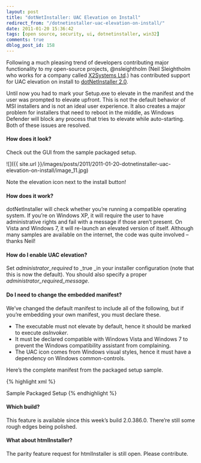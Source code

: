 ```yaml
---
layout: post
title: "dotNetInstaller: UAC Elevation on Install"
redirect_from: "/dotnetinstaller-uac-elevation-on-install/"
date: 2011-01-20 15:36:42
tags: [open source, security, ui, dotnetinstaller, win32]
comments: true
dblog_post_id: 158
---
```

Following a much pleasing trend of developers contributing major functionality to my open-source projects, @nsleightholm (Neil Sleightholm who works for a company called [X2Systems Ltd](http://www.x2systems.com).) has contributed support for UAC elevation on install to [dotNetInstaller 2.0](https://github.com/dblock/dotnetinstaller).

Until now you had to mark your Setup.exe to elevate in the manifest and the user was prompted to elevate upfront. This is not the default behavior of MSI installers and is not an ideal user experience. It also creates a major problem for installers that need to reboot in the middle, as Windows Defender will block any process that tries to elevate while auto-starting. Both of these issues are resolved.

#### How does it look?

Check out the GUI from the sample packaged setup.

![]({{ site.url }}/images/posts/2011/2011-01-20-dotnetinstaller-uac-elevation-on-install/image_11.jpg)

Note the elevation icon next to the install button!

#### How does it work?

dotNetInstaller will check whether you’re running a compatible operating system. If you’re on Windows XP, it will require the user to have administrative rights and fail with a message if those aren’t present. On Vista and Windows 7, it will re-launch an elevated version of itself. Although many samples are available on the internet, the code was quite involved – thanks Neil!

#### How do I enable UAC elevation?

Set _administrator_required_ to _true _in your installer configuration (note that this is now the default). You should also specify a proper _administrator_required_message_.

#### Do I need to change the embedded manifest?

We’ve changed the default manifest to include all of the following, but if you’re embedding your own manifest, you must declare these.

- The executable must not elevate by default, hence it should be marked to execute _asInvoker_.
- It must be declared compatible with Windows Vista and Windows 7 to prevent the Windows compatibility assistant from complaining.
- The UAC icon comes from Windows visual styles, hence it must have a dependency on Windows common-controls.

Here’s the complete manifest from the packaged setup sample.

{% highlight xml %}
<?xml version="1.0" encoding="UTF-8" standalone="yes"?>
<assembly xmlns="urn:schemas-microsoft-com:asm.v1" manifestVersion="1.0">
  <assemblyIdentity version="1.0.0.0" processorArchitecture="X86" name="Setup.exe" type="win32" />
  <description>Sample Packaged Setup</description>
  <trustInfo xmlns="urn:schemas-microsoft-com:asm.v3">
    <security>
      <requestedPrivileges>
        <requestedExecutionLevel level="asInvoker" uiAccess="false"/>
      </requestedPrivileges>
    </security>
  </trustInfo>
  <compatibility xmlns="urn:schemas-microsoft-com:compatibility.v1">
    <application>
      <!-- Windows Vista -->
      <supportedOS Id="{e2011457-1546-43c5-a5fe-008deee3d3f0}"/>
      <!-- Windows 7 -->
      <supportedOS Id="{35138b9a-5d96-4fbd-8e2d-a2440225f93a}"/>
    </application>
  </compatibility>
  <dependency>
    <dependentAssembly>
      <assemblyIdentity type="win32" name="Microsoft.Windows.Common-Controls" version="6.0.0.0"
       processorArchitecture="\*" publicKeyToken="6595b64144ccf1df" language="\*" />
    </dependentAssembly>
  </dependency>
</assembly>
{% endhighlight %}

#### Which build?

This feature is available since this week’s build 2.0.386.0. There’re still some rough edges being polished.

#### What about htmlInstaller?

The parity feature request for htmlInstaller is still open. Please contribute.
